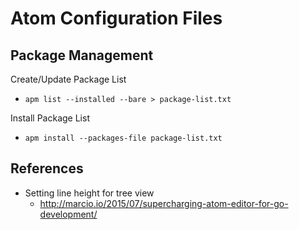 Atom Configuration Files
========================
Package Management
------------------
Create/Update Package List
* `apm list --installed --bare > package-list.txt`

Install Package List
* `apm install --packages-file package-list.txt`

References
----------
* Setting line height for tree view
  * http://marcio.io/2015/07/supercharging-atom-editor-for-go-development/
